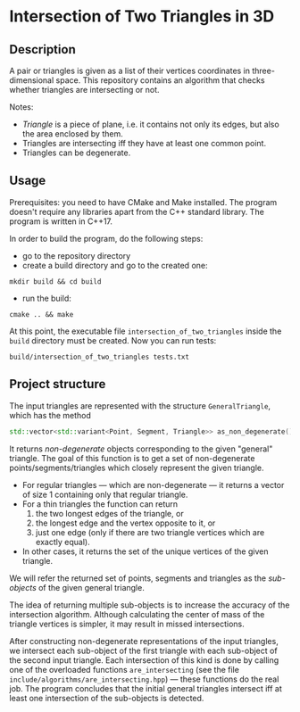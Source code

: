 # Intersection of Two Triangles in 3D

## Description

A pair or triangles is given as a list of their vertices coordinates in three-dimensional space. This repository contains an algorithm that checks whether triangles are intersecting or not.

Notes:
- *Triangle* is a piece of plane, i.e. it contains not only its edges, but also the area enclosed by them.
- Triangles are intersecting iff they have at least one common point.
- Triangles can be degenerate.

## Usage

Prerequisites: you need to have CMake and Make installed. The program doesn't require any libraries apart from the C++ standard library. The program is written in C++17.

In order to build the program, do the following steps:
* go to the repository directory
* create a build directory and go to the created one:
```shell
mkdir build && cd build
```
* run the build:
```shell
cmake .. && make
```

At this point, the executable file `intersection_of_two_triangles` inside the `build` directory must be created. Now you can run tests:
```shell
build/intersection_of_two_triangles tests.txt
```

## Project structure
The input triangles are represented with the structure `GeneralTriangle`, which has the method
```c++
std::vector<std::variant<Point, Segment, Triangle>> as_non_degenerate() const;
```
It returns *non-degenerate* objects corresponding to the given "general" triangle. The goal of this function is to get a set of non-degenerate points/segments/triangles which closely represent the given triangle.
- For regular triangles — which are non-degenerate — it returns a vector of size 1 containing only that regular triangle.
- For a thin triangles the function can return
  1) the two longest edges of the triangle, or
  2) the longest edge and the vertex opposite to it, or
  3) just one edge (only if there are two triangle vertices which are exactly equal).
- In other cases, it returns the set of the unique vertices of the given triangle.

We will refer the returned set of points, segments and triangles as the *sub-objects* of the given general triangle.

The idea of returning multiple sub-objects is to increase the accuracy of the intersection algorithm. Although calculating the center of mass of the triangle vertices is simpler, it may result in missed intersections.

After constructing non-degenerate representations of the input triangles, we intersect each sub-object of the first triangle with each sub-object of the second input triangle. Each intersection of this kind is done by calling one of the overloaded functions `are_intersecting` (see the file `include/algorithms/are_intersecting.hpp`) — these functions do the real job. The program concludes that the initial general triangles intersect iff at least one intersection of the sub-objects is detected.
